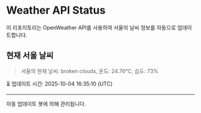 
# Weather API Status

이 리포지토리는 OpenWeather API를 사용하여 서울의 날씨 정보를 자동으로 업데이트합니다.

## 현재 서울 날씨
> 서울의 현재 날씨: broken clouds, 온도: 24.76°C, 습도: 73%

⏳ 업데이트 시간: 2025-10-04 16:35:10 (UTC)

---
자동 업데이트 봇에 의해 관리됩니다.
